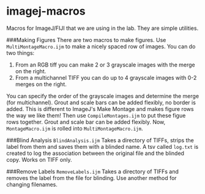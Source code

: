 # imagej-macros
Macros for ImageJ/FIJI that we are using in the lab. They are simple utilities.

###Making Figures
There are two macros to make figures. Use `MultiMontageMacro.ijm` to make a nicely spaced row of images. You can do two things:

1. From an RGB tiff you can make 2 or 3 grayscale images with the merge on the right.
2. From a multichannel TIFF you can do up to 4 grayscale images with 0-2 merges on the right.

You can specify the order of the grayscale images and determine the merge (for multichannel). Grout and scale bars can be added flexibly, no border is added. This is different to ImageJ's Make Montage and makes figure rows the way we like them! Then use `CompileMontages.ijm` to put these figue rows together. Grout and scale bar can be added flexibly.
Now, `MontageMacro.ijm` is rolled into `MultiMontageMacro.ijm`.

###Blind Analysis
`BlindAnalysis.ijm` Takes a directory of TIFFs, strips the label from them and saves them with a blinded name. A tsv called `log.txt` is created to log the association between the original file and the blinded copy. Works on TIFF only.

###Remove Labels
`RemoveLabels.ijm` Takes a directory of TIFFs and removes the label from the file for blinding. Use another method for changing filenames.
